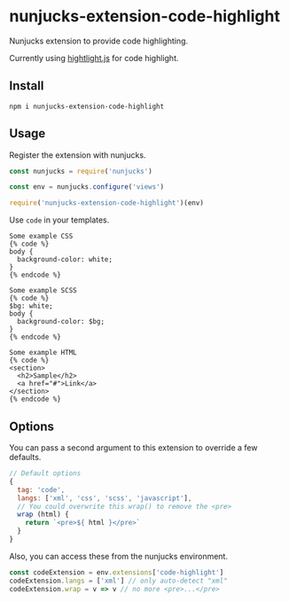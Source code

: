# nunjucks-extension-code-highlight

Nunjucks extension to provide code highlighting.

Currently using [hightlight.js](https://highlightjs.org/) for code highlight.

## Install

````
npm i nunjucks-extension-code-highlight
````

## Usage

Register the extension with nunjucks.

``` js
const nunjucks = require('nunjucks')

const env = nunjucks.configure('views')

require('nunjucks-extension-code-highlight')(env)
```

Use `code` in your templates.

``` njk
Some example CSS
{% code %}
body {
  background-color: white;
}
{% endcode %}

Some example SCSS
{% code %}
$bg: white;
body {
  background-color: $bg;
}
{% endcode %}

Some example HTML
{% code %}
<section>
  <h2>Sample</h2>
  <a href="#">Link</a>
</section>
{% endcode %}
```

## Options

You can pass a second argument to this extension to override a few defaults.

``` js
// Default options
{
  tag: 'code',
  langs: ['xml', 'css', 'scss', 'javascript'],
  // You could overwrite this wrap() to remove the <pre>
  wrap (html) {
    return `<pre>${ html }</pre>`
  }
}
```

Also, you can access these from the nunjucks environment.

``` js
const codeExtension = env.extensions['code-highlight']
codeExtension.langs = ['xml'] // only auto-detect "xml"
codeExtension.wrap = v => v // no more <pre>...</pre>
```